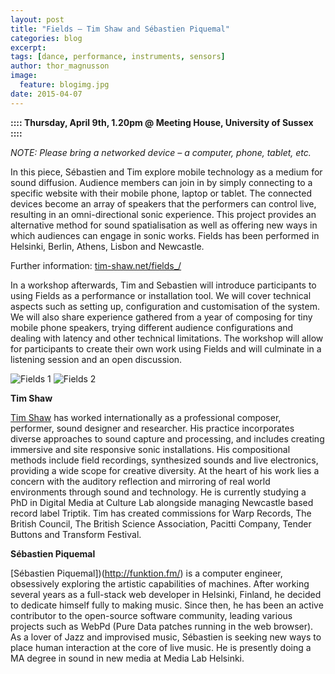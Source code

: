 ```yaml
---
layout: post
title: "Fields – Tim Shaw and Sébastien Piquemal"
categories: blog
excerpt:
tags: [dance, performance, instruments, sensors]
author: thor_magnusson
image:
  feature: blogimg.jpg
date: 2015-04-07
---
```


**:::: Thursday, April 9th, 1.20pm @ Meeting House, University of Sussex ::::**

*NOTE: Please bring a networked device – a computer, phone, tablet, etc.*

In this piece, Sébastien and Tim explore mobile technology as a medium for sound diffusion. Audience members can join in by simply connecting to a specific website with their mobile phone, laptop or tablet. The connected devices become an array of speakers that the performers can control live, resulting in an omni-directional sonic experience. This project provides an alternative method for sound spatialisation as well as offering new ways in which audiences can engage in sonic works. Fields has been performed in Helsinki, Berlin, Athens, Lisbon and Newcastle.

Further information: [tim-shaw.net/fields_/](http://tim-shaw.net/fields_/)

In a workshop afterwards, Tim and Sebastien will introduce participants to using Fields as a performance or installation tool. We will cover technical aspects such as setting up, configuration and customisation of the system. We will also share experience gathered from a year of composing for tiny mobile phone speakers, trying different audience configurations and dealing with latency and other technical limitations. The workshop will allow for participants to create their own work using Fields and will culminate in a listening session and an open discussion.

![Fields 1]( {{site.url}}/images/fields1.jpg)
![Fields 2]( {{site.url}}/images/fields2.jpg)

**Tim Shaw**

[Tim Shaw](http://tim-shaw.net/) has worked internationally as a professional composer, performer, sound designer and researcher. His practice incorporates diverse approaches to sound capture and processing, and includes creating immersive and site responsive sonic installations. His compositional methods include field recordings, synthesized sounds and live electronics, providing a wide scope for creative diversity. At the heart of his work lies a concern with the auditory reflection and mirroring of real world environments through sound and technology. He is currently studying a PhD in Digital Media at Culture Lab alongside managing Newcastle based record label Triptik. Tim has created commissions for Warp Records, The British Council, The British Science Association, Pacitti Company, Tender Buttons and Transform Festival.

**Sébastien Piquemal**

[Sébastien Piquemal])(http://funktion.fm/) is a computer engineer, obsessively exploring the artistic capabilities of machines. After working several years as a full-stack web developer in Helsinki, Finland, he decided to dedicate himself fully to making music. Since then, he has been an active contributor to the open-source software community, leading various projects such as WebPd (Pure Data patches running in the web browser). As a lover of Jazz and improvised music, Sébastien is seeking new ways to place human interaction at the core of live music. He is presently doing a MA degree in sound in new media at Media Lab Helsinki.